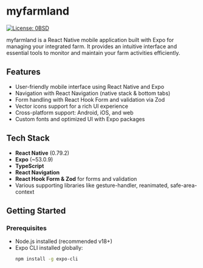 # myfarmland

[![License: 0BSD](https://img.shields.io/badge/License-0BSD-blue.svg)](https://opensource.org/licenses/0BSD)

myfarmland is a React Native mobile application built with Expo for managing your integrated farm. It provides an intuitive interface and essential tools to monitor and maintain your farm activities efficiently.

## Features

- User-friendly mobile interface using React Native and Expo
- Navigation with React Navigation (native stack & bottom tabs)
- Form handling with React Hook Form and validation via Zod
- Vector icons support for a rich UI experience
- Cross-platform support: Android, iOS, and web
- Custom fonts and optimized UI with Expo packages

## Tech Stack

- **React Native** (0.79.2)
- **Expo** (~53.0.9)
- **TypeScript**
- **React Navigation**
- **React Hook Form & Zod** for forms and validation
- Various supporting libraries like gesture-handler, reanimated, safe-area-context

## Getting Started

### Prerequisites

- Node.js installed (recommended v18+)
- Expo CLI installed globally:  
  ```bash
  npm install -g expo-cli
